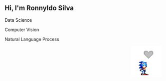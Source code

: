 ## Hi, I'm Ronnyldo Silva
<p>Data Science</p>
<p>Computer Vision</p>
<p>Natural Language Process</p>
<img title="Ronnyldo Silva's Top Languages" align=right height=100px src="https://github.com/RonnyldoSilva/ronnyldosilva/blob/main/sonic.gif"/>
